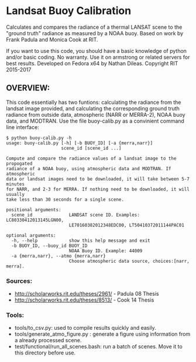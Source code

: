 # Landsat Buoy Calibration
Calculates and compares the radiance of a thermal LANSAT scene to the "ground truth"
radiance as measured by a NOAA buoy. Based on work by Frank Padula and Monica Cook at RIT.

If you want to use this code, you should have a basic knowledge of python and/or basic coding. No warranty. Use it on armstrong or related servers for best results. Developed on Fedora x64 by Nathan Dileas. 
Copyright RIT 2015-2017

## OVERVIEW:
This code essentially has two funtions: calculating the radiance from the landsat image 
provided, and calculating the corresponding ground truth radiance from outside data,
atmospheric (NARR or MERRA-2), NOAA buoy data, and MODTRAN. Use the file buoy-calib.py as
a convinient command line interface:

```
$ python buoy-calib.py -h
usage: buoy-calib.py [-h] [-b BUOY_ID] [-a {merra,narr}]
                     scene_id [scene_id ...]

Compute and compare the radiance values of a landsat image to the propogated
radiance of a NOAA buoy, using atmospheric data and MODTRAN. If atmospheric
data or landsat images need to be downloaded, it will take between 5-7 minutes
for NARR, and 2-3 for MERRA. If nothing need to be downloaded, it will usually
take less than 30 seconds for a single scene.

positional arguments:
  scene_id              LANDSAT scene ID. Examples: LC80330412013145LGN00,
                        LE70160382012348EDC00, LT50410372011144PAC01

optional arguments:
  -h, --help            show this help message and exit
  -b BUOY_ID, --buoy_id BUOY_ID
                        NOAA Buoy ID. Example: 44009
  -a {merra,narr}, --atmo {merra,narr}
                        Choose atmospheric data source, choices:[narr, merra].
```

### Sources:
 - http://scholarworks.rit.edu/theses/2961/ - Padula 08 Thesis
 - http://scholarworks.rit.edu/theses/8513/ - Cook 14 Thesis

### Tools:
 - tools/to_csv.py: used to compile results quickly and easily.
 - tools/generate_atmo_figure.py : generate a figure using information from a already processed scene.
 - test/functional/run_all_scenes.bash: run a batch of scenes. Move it to this directory before use.

